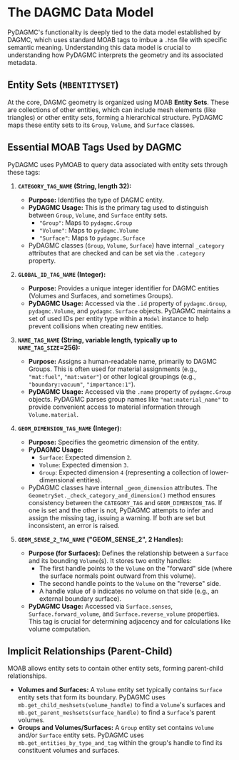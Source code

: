 # The DAGMC Data Model

PyDAGMC's functionality is deeply tied to the data model established by DAGMC, which uses standard MOAB tags to imbue a `.h5m` file with specific semantic meaning. Understanding this data model is crucial to understanding how PyDAGMC interprets the geometry and its associated metadata.

## Entity Sets (`MBENTITYSET`)

At the core, DAGMC geometry is organized using MOAB **Entity Sets**. These are collections of other entities, which can include mesh elements (like triangles) or other entity sets, forming a hierarchical structure. PyDAGMC maps these entity sets to its `Group`, `Volume`, and `Surface` classes.

## Essential MOAB Tags Used by DAGMC

PyDAGMC uses PyMOAB to query data associated with entity sets through these tags:

1. **`CATEGORY_TAG_NAME` (String, length 32):**
    * **Purpose:** Identifies the type of DAGMC entity.
    * **PyDAGMC Usage:** This is the primary tag used to distinguish between `Group`, `Volume`, and `Surface` entity sets.
        * `"Group"`: Maps to `pydagmc.Group`
        * `"Volume"`: Maps to `pydagmc.Volume`
        * `"Surface"`: Maps to `pydagmc.Surface`
    * PyDAGMC classes (`Group`, `Volume`, `Surface`) have internal `_category` attributes that are checked and can be set via the `.category` property.

2. **`GLOBAL_ID_TAG_NAME` (Integer):**
    * **Purpose:** Provides a unique integer identifier for DAGMC entities (Volumes and Surfaces, and sometimes Groups).
    * **PyDAGMC Usage:** Accessed via the `.id` property of `pydagmc.Group`, `pydagmc.Volume`, and `pydagmc.Surface` objects. PyDAGMC maintains a set of used IDs per entity type within a `Model` instance to help prevent collisions when creating new entities.

3. **`NAME_TAG_NAME` (String, variable length, typically up to `NAME_TAG_SIZE`=256):**
    * **Purpose:** Assigns a human-readable name, primarily to DAGMC Groups. This is often used for material assignments (e.g., `"mat:fuel"`, `"mat:water"`) or other logical groupings (e.g., `"boundary:vacuum"`, `"importance:1"`).
    * **PyDAGMC Usage:** Accessed via the `.name` property of `pydagmc.Group` objects. PyDAGMC parses group names like `"mat:material_name"` to provide convenient access to material information through `Volume.material`.

4. **`GEOM_DIMENSION_TAG_NAME` (Integer):**
    * **Purpose:** Specifies the geometric dimension of the entity.
    * **PyDAGMC Usage:**
        * `Surface`: Expected dimension `2`.
        * `Volume`: Expected dimension `3`.
        * `Group`: Expected dimension `4` (representing a collection of lower-dimensional entities).
    * PyDAGMC classes have internal `_geom_dimension` attributes. The `GeometrySet._check_category_and_dimension()` method ensures consistency between the `CATEGORY_TAG` and `GEOM_DIMENSION_TAG`. If one is set and the other is not, PyDAGMC attempts to infer and assign the missing tag, issuing a warning. If both are set but inconsistent, an error is raised.

5. **`GEOM_SENSE_2_TAG_NAME` ("GEOM_SENSE_2", 2 Handles):**
    * **Purpose (for Surfaces):** Defines the relationship between a `Surface` and its bounding `Volume`(s). It stores two entity handles:
        * The first handle points to the `Volume` on the "forward" side (where the surface normals point outward from this volume).
        * The second handle points to the `Volume` on the "reverse" side.
        * A handle value of `0` indicates no volume on that side (e.g., an external boundary surface).
    * **PyDAGMC Usage:** Accessed via `Surface.senses`, `Surface.forward_volume`, and `Surface.reverse_volume` properties. This tag is crucial for determining adjacency and for calculations like volume computation.

## Implicit Relationships (Parent-Child)

MOAB allows entity sets to contain other entity sets, forming parent-child relationships.

* **Volumes and Surfaces:** A `Volume` entity set typically contains `Surface` entity sets that form its boundary. PyDAGMC uses `mb.get_child_meshsets(volume_handle)` to find a `Volume`'s surfaces and `mb.get_parent_meshsets(surface_handle)` to find a `Surface`'s parent volumes.
* **Groups and Volumes/Surfaces:** A `Group` entity set contains `Volume` and/or `Surface` entity sets. PyDAGMC uses `mb.get_entities_by_type_and_tag` within the group's handle to find its constituent volumes and surfaces.
